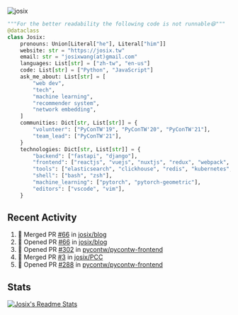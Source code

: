 ![josix](https://komarev.com/ghpvc/?username=josix)
```python
"""For the better readability the following code is not runnable😆"""
@dataclass
class Josix:
    pronouns: Union[Literal["he"], Literal["him"]]
    website: str = "https://josix.tw"
    email: str = "josixwang(at)gmail.com"
    languages: List[str] = ["zh-tw", "en-us"]
    code: List[str] = ["Python", "JavaScript"]
    ask_me_about: List[str] = [
        "web dev",
        "tech",
        "machine learning",
        "recommender system",
        "network embedding",
    ]
    communities: Dict[str, List[str]] = {
        "volunteer": ["PyConTW'19", "PyConTW'20", "PyConTW'21"],
        "team_lead": ["PyConTW'21"],
    }
    technologies: Dict[str, List[str]] = {
        "backend": ["fastapi", "django"],
        "frontend": ["reactjs", "vuejs", "nuxtjs", "redux", "webpack", "tailwindcss"],
        "tools": ["elasticsearch", "clickhouse", "redis", "kubernetes", "docker"],
        "shell": ["bash", "zsh"],
        "machine_learning": ["pytorch", "pytorch-geometric"],
        "editors": ["vscode", "vim"],
    }
```
## Recent Activity
<!--START_SECTION:activity-->
1. 🎉 Merged PR [#66](https://github.com/josix/blog/pull/66) in [josix/blog](https://github.com/josix/blog)
2. 💪 Opened PR [#66](https://github.com/josix/blog/pull/66) in [josix/blog](https://github.com/josix/blog)
3. 💪 Opened PR [#302](https://github.com/pycontw/pycontw-frontend/pull/302) in [pycontw/pycontw-frontend](https://github.com/pycontw/pycontw-frontend)
4. 🎉 Merged PR [#3](https://github.com/josix/PCC/pull/3) in [josix/PCC](https://github.com/josix/PCC)
5. 💪 Opened PR [#288](https://github.com/pycontw/pycontw-frontend/pull/288) in [pycontw/pycontw-frontend](https://github.com/pycontw/pycontw-frontend)
<!--END_SECTION:activity-->



## Stats
[![Josix's Readme Stats](https://github-readme-stats.vercel.app/api?username=josix&show_icons=true&theme=default&count_private=true&card_width=400)](https://github.com/anuraghazra/github-readme-stats)
